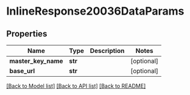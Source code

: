 # InlineResponse20036DataParams

## Properties
Name | Type | Description | Notes
------------ | ------------- | ------------- | -------------
**master_key_name** | **str** |  | [optional] 
**base_url** | **str** |  | [optional] 

[[Back to Model list]](../README.md#documentation-for-models) [[Back to API list]](../README.md#documentation-for-api-endpoints) [[Back to README]](../README.md)

